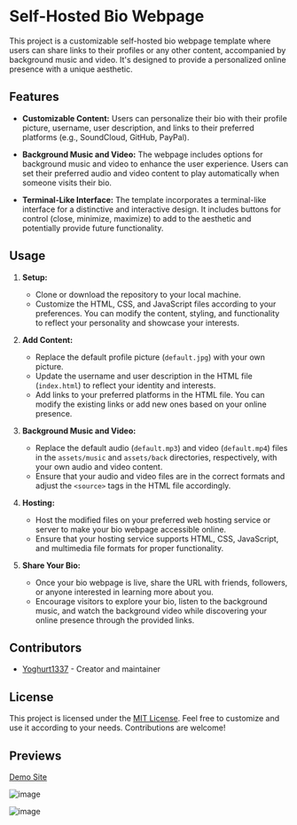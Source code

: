 # Self-Hosted Bio Webpage

This project is a customizable self-hosted bio webpage template where users can share links to their profiles or any other content, accompanied by background music and video. It's designed to provide a personalized online presence with a unique aesthetic.

## Features

- **Customizable Content:** Users can personalize their bio with their profile picture, username, user description, and links to their preferred platforms (e.g., SoundCloud, GitHub, PayPal).
  
- **Background Music and Video:** The webpage includes options for background music and video to enhance the user experience. Users can set their preferred audio and video content to play automatically when someone visits their bio.

- **Terminal-Like Interface:** The template incorporates a terminal-like interface for a distinctive and interactive design. It includes buttons for control (close, minimize, maximize) to add to the aesthetic and potentially provide future functionality.

## Usage

1. **Setup:**
   - Clone or download the repository to your local machine.
   - Customize the HTML, CSS, and JavaScript files according to your preferences. You can modify the content, styling, and functionality to reflect your personality and showcase your interests.

2. **Add Content:**
   - Replace the default profile picture (`default.jpg`) with your own picture.
   - Update the username and user description in the HTML file (`index.html`) to reflect your identity and interests.
   - Add links to your preferred platforms in the HTML file. You can modify the existing links or add new ones based on your online presence.

3. **Background Music and Video:**
   - Replace the default audio (`default.mp3`) and video (`default.mp4`) files in the `assets/music` and `assets/back` directories, respectively, with your own audio and video content.
   - Ensure that your audio and video files are in the correct formats and adjust the `<source>` tags in the HTML file accordingly.

4. **Hosting:**
   - Host the modified files on your preferred web hosting service or server to make your bio webpage accessible online.
   - Ensure that your hosting service supports HTML, CSS, JavaScript, and multimedia file formats for proper functionality.

5. **Share Your Bio:**
   - Once your bio webpage is live, share the URL with friends, followers, or anyone interested in learning more about you.
   - Encourage visitors to explore your bio, listen to the background music, and watch the background video while discovering your online presence through the provided links.

## Contributors

- [Yoghurt1337](https://www.instagram.com/sz.bence1337) - Creator and maintainer

## License

This project is licensed under the [MIT License](LICENSE). Feel free to customize and use it according to your needs. Contributions are welcome!

## Previews

[Demo Site](https://yoghurt1337.github.io/Bio-Website/)

![image](https://github.com/Yoghurt1337/Selfhosted-Bio-Template/assets/78077899/5302bd00-e2e0-482e-ab76-40e6106f560a)

![image](https://github.com/Yoghurt1337/Selfhosted-Bio-Template/assets/78077899/7f3430c9-00dc-4693-a1eb-0cff9a816d63)
